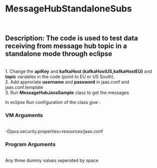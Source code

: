 <h1>MessageHubStandaloneSubs</h1><br/>
<h2>Description: The code is used to test data receiving from message hub topic in a standalone mode through eclipse</h2><br/>
1. Change the <b>apiKey</b> and <b>kafkaHost (kafkaHostUS,kafkaHostEU)</b> and <b>topic</b> variables in the code (point to EU or US South).<br/>
2. Add approriate <b>username</b> and <b>password</b> in jaas.conf and jaas.conf.template<br/>
3. Run <b>MessageHubJavaSample</b> class to get the messages <br/>

In eclipse Run configuration of the class give :<br/>

<h3>VM Arguments</h3><br/>
-Djava.security.properties=resources/jaas.conf

<h3>Program Arguments</h3><br/>
Any three dummy values seperated by space
